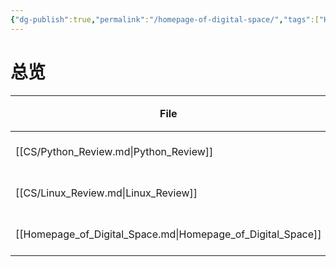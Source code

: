 ```yaml
---
{"dg-publish":true,"permalink":"/homepage-of-digital-space/","tags":["Homepage","gardenEntry"]}
---
```



# 总览
| File                                                        | 更新时间             |
| ----------------------------------------------------------- | ---------------- |
| [[CS/Python_Review.md\|Python_Review]]                      | October 27, 2022 |
| [[CS/Linux_Review.md\|Linux_Review]]                        | October 27, 2022 |
| [[Homepage_of_Digital_Space.md\|Homepage_of_Digital_Space]] | October 27, 2022 |
